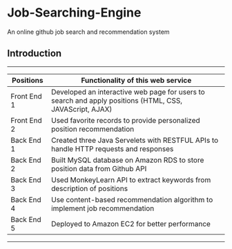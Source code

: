# Job-Searching-Engine
An online github job search and recommendation system 

## Introduction

***

|Positions | Functionality of this web service |
|-------------|----------------------------------------------------------------------------------------------------------|
| Front End 1 |  Developed an interactive web page for users to search and apply positions (HTML, CSS, JAVAScript, AJAX) |
|Front End 2  | Used favorite records to provide personalized position recommendation                                    |
| Back End 1 | Created three Java Servelets with RESTFUL APIs to handle HTTP requests and responses                      |
| Back End 2 | Built MySQL database on Amazon RDS to store position data from Github API |
|Back End 3 | Used MonkeyLearn API to extract keywords from description of positions |
| Back End 4| Use content-based recommendation algorithm to implement job recommendation |
| Back End 5| Deployed to Amazon EC2 for better performance | 


***
